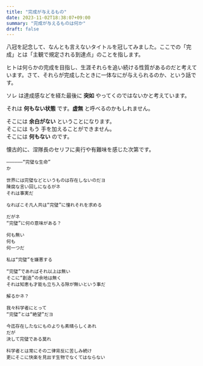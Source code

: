 ```yaml
---
title: "完成が与えるもの"
date: 2023-11-02T18:38:07+09:00
summary: "完成が与えるものは何か"
draft: false
---
```

八冠を記念して、なんとも言えないタイトルを冠してみました。ここでの「完成」とは「主観で規定される到達点」のことを指します。  

ヒトは何らかの完成を目指し、生涯それらを追い続ける性質があるのだと考えています。さて、それらが完成したときに一体なにが与えられるのか、という話です。  

ソレ は達成感などを経た最後に **突如** やってくのではないかと考えています。  

それは **何もない状態** です。**虚無** と呼べるのかもしれません。  

そこには **余白がない** ということになります。  
そこには もう 手を加えることができません。  
そこには **何もない** のです。  

懐古的に、涅隊長のセリフに奥行や有難味を感じた次第です。  
```
――――――“完璧な生命”
か

世界には完璧などというものは存在しないのだヨ
陳腐な言い回しになるがネ
それは事実だ

なればこそ凡人共は“完璧”に憧れそれを求める

だがネ
“完璧”に何の意味がある？

何も無い
何も
何一つだ

私は“完璧”を嫌悪する

“完璧”であればそれ以上は無い
そこに“創造”の余地は無く
それは知恵も才能も立ち入る隙が無いという事だ

解るかネ？

我々科学者にとって
“完璧”とは“絶望”だヨ

今迄存在したなにものよりも素晴らしくあれ
だが
決して完璧である莫れ

科学者とは常にその二律背反に苦しみ続け
更にそこに快楽を見出す生物でなくてはならない
```
